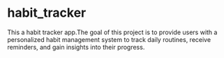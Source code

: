 # habit_tracker
This a habit tracker app.The goal of this project is to provide users with a personalized habit management system to track daily routines, receive reminders, and gain insights into their progress.
